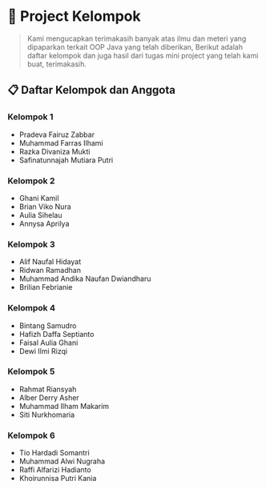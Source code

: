 # 📌 Project Kelompok

> Kami mengucapkan terimakasih banyak atas ilmu dan meteri yang dipaparkan terkait OOP Java yang telah diberikan, Berikut adalah daftar kelompok dan juga hasil dari tugas mini project yang telah kami buat, terimakasih.

## 📋 Daftar Kelompok dan Anggota

### **Kelompok 1**

- Pradeva Fairuz Zabbar
- Muhammad Farras Ilhami
- Razka Divaniza Mukti
- Safinatunnajah Mutiara Putri

### **Kelompok 2**

- Ghani Kamil
- Brian Viko Nura
- Aulia Sihelau
- Annysa Aprilya

### **Kelompok 3**

- Alif Naufal Hidayat
- Ridwan Ramadhan
- Muhammad Andika Naufan Dwiandharu
- Brilian Febrianie

### **Kelompok 4**

- Bintang Samudro
- Hafizh Daffa Septianto
- Faisal Aulia Ghani
- Dewi Ilmi Rizqi

### **Kelompok 5**

- Rahmat Riansyah
- Alber Derry Asher
- Muhammad Ilham Makarim
- Siti Nurkhomaria

### **Kelompok 6**

- Tio Hardadi Somantri
- Muhammad Alwi Nugraha
- Raffi Alfarizi Hadianto
- Khoirunnisa Putri Kania